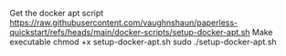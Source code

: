 Get the docker apt script
https://raw.githubusercontent.com/vaughnshaun/paperless-quickstart/refs/heads/main/docker-scripts/setup-docker-apt.sh
Make executable
chmod +x setup-docker-apt.sh
sudo ./setup-docker-apt.sh
